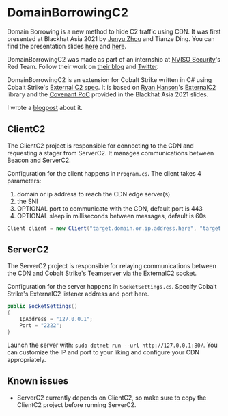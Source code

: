 # DomainBorrowingC2

Domain Borrowing is a new method to hide C2 traffic using CDN. It was first presented at Blackhat Asia 2021 by [Junyu Zhou](https://twitter.com/md5_salt) and Tianze Ding. You can find the presentation slides [here](https://www.blackhat.com/asia-21/briefings/schedule/#domain-borrowing-catch-my-c-traffic-if-you-can-22314) and [here](https://i.blackhat.com/asia-21/Thursday-Handouts/as-21-Ding-Domain-Borrowing-Catch-My-C2-Traffic-If-You-Can.pdf).

DomainBorrowingC2 was made as part of an internship at [NVISO Security](https://nviso.eu/en)'s Red Team. Follow their work on [their blog](https://blog.nviso.eu) and [Twitter](https://twitter.com/NVISO_Labs).

DomainBorrowingC2 is an extension for Cobalt Strike written in C# using Cobalt Strike's [External C2 spec](https://www.cobaltstrike.com/help-externalc2). It is based on [Ryan Hanson](https://twitter.com/ryhanson)'s [ExternalC2](https://github.com/ryhanson/ExternalC2) library and the [Covenant PoC](https://github.com/Dliv3/DomainBorrowing) provided in the Blackhat Asia 2021 slides.

I wrote a [blogpost](https://cerbersec.com/2021/05/18/domain-borrowing.html) about it.

## ClientC2
The ClientC2 project is responsible for connecting to the CDN and requesting a stager from ServerC2. It manages communications between Beacon and ServerC2.

Configuration for the client happens in `Program.cs`. The client takes 4 parameters:
1. domain or ip address to reach the CDN edge server(s)
2. the SNI
3. OPTIONAL port to communicate with the CDN, default port is 443
4. OPTIONAL sleep in milliseconds between messages, default is 60s

```csharp
Client client = new Client("target.domain.or.ip.address.here", "target.sni.here", 443, 60000);
```

## ServerC2
The ServerC2 project is responsible for relaying communications between the CDN and Cobalt Strike's Teamserver via the ExternalC2 socket.

Configuration for the server happens in `SocketSettings.cs`. Specify Cobalt Strike's ExternalC2 listener address and port here.

```csharp
public SocketSettings()
{
    IpAddress = "127.0.0.1";
    Port = "2222";
}
```

Launch the server with: `sudo dotnet run --url http://127.0.0.1:80/`. You can customize the IP and port to your liking and configure your CDN appropriately.

## Known issues

* ServerC2 currently depends on ClientC2, so make sure to copy the ClientC2 project before running ServerC2.